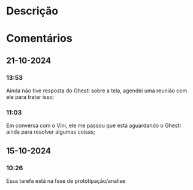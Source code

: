 # Descrição

# Comentários
## 21-10-2024
### 13:53
Ainda não tive resposta do Ghesti sobre a tela, agendei uma reunião com ele para tratar isso; 
### 11:03
Em conversa com o Vini, ele me passou que está aguardando o Ghesti ainda para resolver algumas coisas;
## 15-10-2024
### 10:26
Essa tarefa está na fase de prototipação/analise
